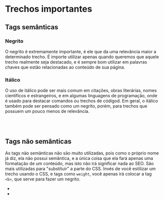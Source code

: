 # Trechos importantes



## Tags semânticas

### Negrito 
O negrito é extremamente importante, é ele que da uma relevância maior a determinado trecho. 
É importe utilizar apenas quando queremos que aquele trecho realmente seja destacado, e é sempre bom utilizar em palavras chaves que estão relacionadas ao conteúdo de sua página.

### Itálico
O uso de itálico pode ser mais comum em citações, obras literárias, nomes científicos e estrangeiros, e em algumas linguagens de programação, onde é usado para destacar comandos ou trechos de códigod. Em geral, o itálico também pode ser pensado como um negrito, porém, para trechos que possuem um pouco menos de relevância.
 
</br>
</br>


## Tags não semânticas 
As tags não semânticas não são muito utilizadas, pois como o próprio nome já diz, ela não possui semântica, e a única coisa que ela fará apenas uma formatação de um conteúdo, mas isto não irá significar nada ao SEO. 
São mais utilizadas para "substituir" a parte do CSS. Invés de você estilizar um trecho usando o CSS, e tags como `weight`, você apenas irá colocar a tag `<b>`, que serve para fazer um negrito. 

- <b> </b> <!-- Adiciona negrito ao conteúdo -->
- <i> </i> <!-- Adiciona itálico ao conteúdo -->
